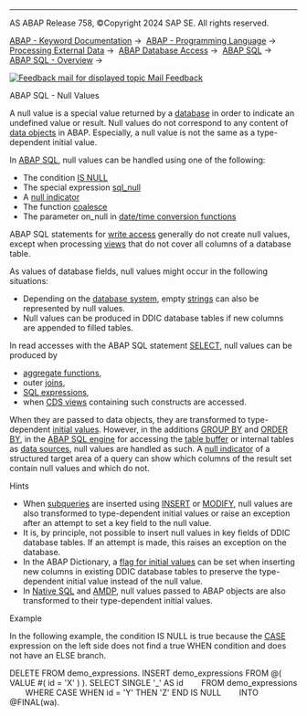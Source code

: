   

* * *

AS ABAP Release 758, ©Copyright 2024 SAP SE. All rights reserved.

[ABAP - Keyword Documentation](javascript:call_link\('abenabap.htm'\)) →  [ABAP - Programming Language](javascript:call_link\('abenabap_reference.htm'\)) →  [Processing External Data](javascript:call_link\('abenabap_language_external_data.htm'\)) →  [ABAP Database Access](javascript:call_link\('abendb_access.htm'\)) →  [ABAP SQL](javascript:call_link\('abenabap_sql.htm'\)) →  [ABAP SQL - Overview](javascript:call_link\('abenabap_sql_oview.htm'\)) → 

 [![](Mail.gif?object=Mail.gif "Feedback mail for displayed topic") Mail Feedback](mailto:f1_help@sap.com?subject=Feedback%20on%20ABAP%20Documentation&body=Document:%20ABAP%20SQL%20-%20Null%20Values%2C%20ABENABAP_SQL_NULL_VALUES%2C%20758%0D%0A%0D%0AError:%0D%0A%0D%0A%0D%0A%0D%0ASuggestion%20for%20improvement:)

ABAP SQL - Null Values

A null value is a special value returned by a [database](javascript:call_link\('abendatabase_glosry.htm'\) "Glossary Entry") in order to indicate an undefined value or result. Null values do not correspond to any content of [data objects](javascript:call_link\('abendata_object_glosry.htm'\) "Glossary Entry") in ABAP. Especially, a null value is not the same as a type-dependent initial value.

In [ABAP SQL](javascript:call_link\('abenabap_sql_glosry.htm'\) "Glossary Entry"), null values can be handled using one of the following:

-   The condition [IS NULL](javascript:call_link\('abenwhere_logexp_null.htm'\))
-   The special expression [sql\_null](javascript:call_link\('abensql_null.htm'\))
-   A [null indicator](javascript:call_link\('abennull_indicator_glosry.htm'\) "Glossary Entry")
-   The function [coalesce](javascript:call_link\('abensql_coalesce.htm'\))
-   The parameter on\_null in [date/time conversion functions](javascript:call_link\('abensql_date_time_conversions.htm'\))

ABAP SQL statements for [write access](javascript:call_link\('abenabap_sql_writing.htm'\)) generally do not create null values, except when processing [views](javascript:call_link\('abenview_glosry.htm'\) "Glossary Entry") that do not cover all columns of a database table.

As values of database fields, null values might occur in the following situations:

-   Depending on the [database system](javascript:call_link\('abendatabase_system_glosry.htm'\) "Glossary Entry"), empty [strings](javascript:call_link\('abenstring_glosry.htm'\) "Glossary Entry") can also be represented by null values.
-   Null values can be produced in DDIC database tables if new columns are appended to filled tables.

In read accesses with the ABAP SQL statement [SELECT](javascript:call_link\('abapselect.htm'\)), null values can be produced by

-   [aggregate functions](javascript:call_link\('abenaggregate_function_glosry.htm'\) "Glossary Entry"),
-   outer [joins](javascript:call_link\('abenjoin_glosry.htm'\) "Glossary Entry"),
-   [SQL expressions](javascript:call_link\('abensql_expression_glosry.htm'\) "Glossary Entry"),
-   when [CDS views](javascript:call_link\('abencds_view_glosry.htm'\) "Glossary Entry") containing such constructs are accessed.

When they are passed to data objects, they are transformed to type-dependent [initial values](javascript:call_link\('abeninitial_value_glosry.htm'\) "Glossary Entry"). However, in the additions [GROUP BY](javascript:call_link\('abapgroupby_clause.htm'\)) and [ORDER BY](javascript:call_link\('abaporderby_clause.htm'\)), in the [ABAP SQL engine](javascript:call_link\('abenabap_sql_engine.htm'\)) for accessing the [table buffer](javascript:call_link\('abentable_buffer_glosry.htm'\) "Glossary Entry") or internal tables as [data sources](javascript:call_link\('abapselect_itab.htm'\)), null values are handled as such. A [null indicator](javascript:call_link\('abennull_indicator_glosry.htm'\) "Glossary Entry") of a structured target area of a query can show which columns of the result set contain null values and which do not.

Hints

-   When [subqueries](javascript:call_link\('abensubquery_glosry.htm'\) "Glossary Entry") are inserted using [INSERT](javascript:call_link\('abapinsert_dbtab.htm'\)) or [MODIFY](javascript:call_link\('abapmodify_dbtab.htm'\)), null values are also transformed to type-dependent initial values or raise an exception after an attempt to set a key field to the null value.
-   It is, by principle, not possible to insert null values in key fields of DDIC database tables. If an attempt is made, this raises an exception on the database.
-   In the ABAP Dictionary, a [flag for initial values](javascript:call_link\('abenddic_database_tables_init.htm'\)) can be set when inserting new columns in existing DDIC database tables to preserve the type-dependent initial value instead of the null value.
-   In [Native SQL](javascript:call_link\('abennative_sql_glosry.htm'\) "Glossary Entry") and [AMDP](javascript:call_link\('abenamdp_glosry.htm'\) "Glossary Entry"), null values passed to ABAP objects are also transformed to their type-dependent initial values.

Example

In the following example, the condition IS NULL is true because the [CASE](javascript:call_link\('abensql_case.htm'\)) expression on the left side does not find a true WHEN condition and does not have an ELSE branch.

DELETE FROM demo\_expressions.
INSERT demo\_expressions FROM @( VALUE #( id = 'X' ) ).
SELECT SINGLE '\_' AS id
       FROM demo\_expressions
       WHERE CASE WHEN id = 'Y' THEN 'Z' END IS NULL
       INTO @FINAL(wa).